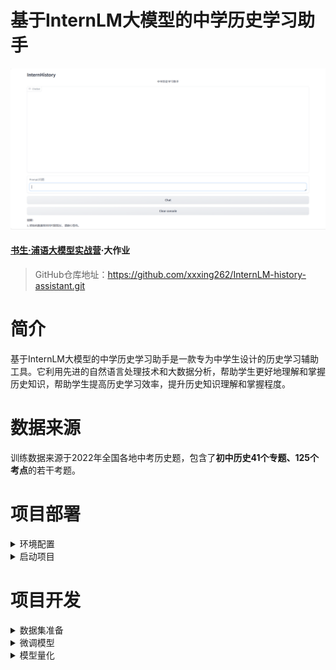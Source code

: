 <div align="center">

</div>

# 基于InternLM大模型的中学历史学习助手
![](./attach/logo.jpg)

#### [书生·浦语大模型实战营](https://github.com/InternLM/tutorial)·大作业

> GitHub仓库地址：https://github.com/xxxing262/InternLM-history-assistant.git


# 简介

基于InternLM大模型的中学历史学习助手是一款专为中学生设计的历史学习辅助工具。它利用先进的自然语言处理技术和大数据分析，帮助学生更好地理解和掌握历史知识，帮助学生提高历史学习效率，提升历史知识理解和掌握程度。

# 数据来源

训练数据来源于2022年全国各地中考历史题，包含了**初中历史41个专题、125个考点**的若干考题。

# 项目部署

<details>
<summary id="setup">环境配置</summary>

下载项目仓库。

```sh
git clone https://github.com/xxxing262/InternLM-history-assistant.git

```

进入项目目录。

```sh
cd InternLM-History
```

创建虚拟环境。

```sh
conda create -n history python=3.9
```

进入虚拟环境。

```sh
conda activate history
```

安装依赖项
* 默认cuda版本为11.7，若不是请修改torch版本使与cuda版本对应，否则影响flash-attention安装
* 默认从Gitee下载`Flash-Attention`，若要从github下载，请将`setup.sh`中对应地址改为`https://github.com/Dao-AILab/flash-attention`
* 本步骤受网速和机器性能影响，时间可能在半小时以上

```sh
./setup.sh
```

</details>

<details>
<summary id="setup">启动项目</summary>

```sh
python app.py
```

</details>

# 项目开发

<details>
<summary id="prepare">数据集准备</summary>

数据来源于“[2022年中考历史真题分类-寒假刷题练.docx](datasets/src/2022_junior_middle_classification_all.docx)”，包含了初中历史32个专题、127个考点的若干考题。

#### 数据预处理

在项目根目录下，执行如下脚本，对文档中的题目进行初步拆分和清洗。

```sh
python scripts/0.preprocess_2022_junior_middle_classification_all.py
```

预处理得到的数据见[2022_junior_middle_classification_all.json](datasets/middle/2022_junior_middle_classification_all.json)。

#### 数据清洗

本步骤由**人工**进行，将含有图、表的题目剔除，以及拆分不正确的题目剔除。保证数据质量。

清洗得到的数据见[2022_junior_middle_classification_washed.json](datasets/middle/2022_junior_middle_classification_washed.json)。

#### 数据标准化

对题目数据的格式进行标准化，并使用json格式存储。将所有题目分为三种类型：选择题、填空题、综合题。

其中，选择题的格式如下：

```json
{
    "analysis":"根据所学可知，出土文物是当时真实开情况的遗存，是第一手资料，史料价值最高，D项正确；ABC三项，均是第二手资料，有参考价值，排除。故选D项。",
    "ans":3,
    "choices":[
        "当地传说",
        "地区风俗",
        "经典文献",
        "出土文物"
    ],
    "content":"下列材料都涉及了河姆渡居民生活的历史，其中史料价值最高的是",
    "origin":"2022年江苏连云港",
    "subject_id":1,
    "tid":5,
    "topic_id":2,
    "type":0
}
```
> 其中，`tid`为全局题号，`type`为题目类型（0为选择题），`subject_id`为该题目所属专题的编号，`topic_id`为改题目所属考点的编号，`origin`为题目来源，`content`为题干，`choices`列表为四个选项，`ans`为正确答案的索引，`analysis`为题目解析。

填空题和综合题的格式如下：

```json
{
    "analysis":"【详解】根据所学知识可知，唐太宗在位时，玄奘到天竺取经，在那里，他勤奋学习，成为了著名的佛学大师。后回到长安，口述成书《大唐西域记》；明成祖在位时，为了加强同海外各国的联系，派郑和率领船队出使西洋，增进了中国与亚非国家和地区的友好往来。",
    "ans":"玄奘；郑和",
    "content":"唐朝高僧（ ）（人物）西行前往天竺取经，历经磨难到达天竺，后回到长安，口述成书《大唐西域记》；明成祖派（ ）（人物）率领船队出使西洋，增进了中国与亚非国家和地区的友好往来。##n##",
    "origin":"2022年陕西",
    "subject_id":6,
    "tid":235,
    "topic_id":35,
    "type":1
}
```

> 其中，`tid`为全局题号，`type`为题目类型（1为填空题，2为综合题），`subject_id`为该题目所属专题的编号，`topic_id`为改题目所属考点的编号，`origin`为题目来源，`content`为题干，`ans`为正确答案，`analysis`为题目解析。

最终的题目标准存储格式为：

```json
{
    "subjects": [...]    // 32个专题的名称
    "topics": [...]      // 127个考点的名称
    "test":[             // 题目列表，用上述格式存储
        ...
    ]
}
```

使用如下脚本进行题目标准化：

```sh
python scripts/1.standardize_2022_junior_middle_classification_all.py
```

标准化后的数据见[2022_junior_middle_classification_std.json](datasets/middle/2022_junior_middle_classification_std.json)。

#### 转换为LLM训练数据集

运行如下脚本，转换为json格式的LLM训练数据集。

```sh
python scripts/2.convert_to_2022_junior_middle_history_dataset.py
```

转换好的数据集见[2022_junior_middle_history.json](datasets/2022_junior_middle_history.json)。

同时，按照7：3的比例将数据集切分为训练集和测试集。

```sh
python scripts/3.split_dataset.py
```

训练集见[2022_junior_middle_history_train.json](datasets/2022_junior_middle_history_train.json)，测试集见[2022_junior_middle_history_test.json](datasets/2022_junior_middle_history_test.json)。

</details>

<details>
<summary id="tune">微调模型</summary>

##### 下载模型

```sh
python scripts/4.download_internlm_chat_7b.py
```

##### 微调模型

```sh
xtuner train internlm_chat_7b_qlora_history_e3.py --deepspeed deepspeed_zero2
```

##### 模型转换

```sh
mkdir work_dirs/hf_internlm_chat_7b_history
export MKL_SERVICE_FORCE_INTEL=1

xtuner convert pth_to_hf ./internlm_chat_7b_qlora_history_e3.py ./work_dirs/internlm_chat_7b_qlora_history_e3/epoch_3.pth ./work_dirs/hf_internlm_chat_7b_history
```

##### 将Adapter合并到LLM

```sh
mkdir -p model/internlm-chat-7b-history
xtuner convert merge ./model/internlm-chat-7b ./work_dirs/hf_internlm_chat_7b_history ./model/internlm-chat-7b-history --max-shard-size 2GB
```

##### 测试模型

```sh
xtuner chat model/internlm-chat-7b-history/ \
--prompt-template internlm_chat \
--system "你是中学历史学习助手，内在是InternLM-7B大模型。你的开发者是安泓郡。开发你的目的是为了提升中学生对历史学科的学习效果。你将对中学历史知识点做详细、耐心、充分的解答。"
```

</details>

<details>
<summary>模型量化</summary>

##### 模型转换

```sh
lmdeploy convert internlm-chat-7b model/internlm-chat-7b-history/ --dst-path ./model/internlm-chat-7b-history-turbomind/
```

测试一波：

```sh
lmdeploy chat turbomind ./model/internlm-chat-7b-history-turbomind/ --meta_instruction "你是中学历史学习助手，内在是InternLM-7B大模型。你的开发者是安泓郡。开发你的 目的是为了提升中学生对历史学科的学习效果。你将对中学历史知识点做详细、耐心、充分的解答。"
```

##### 标定minmax

```sh
# 计算 minmax
lmdeploy lite calibrate \
  --model  model/internlm-chat-7b-history/ \
  --calib_dataset "ptb" \
  --calib_samples 128 \
  --calib_seqlen 2048 \
  --work_dir ./model/internlm-chat-7b-history-quant
```

##### 获取量化参数

```sh
lmdeploy lite auto_awq \
  --model  ./model/internlm-chat-7b/ \
  --w_bits 4 \
  --w_group_size 128 \
  --work_dir model/internlm-chat-7b-quant
```

##### 转换为TurboMind格式

```sh
lmdeploy convert  internlm-chat-7b \
    ./model/internlm-chat-7b-history-quant \
    --model-format awq \
    --group-size 128 \
    --dst_path model/InternLM-History-Model-TurboMind-W4A16/internlm-chat-7b-history-turbomind-w4a16
```

</details>
